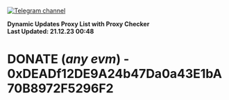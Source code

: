 [![Telegram channel](https://img.shields.io/endpoint?url=https://runkit.io/damiankrawczyk/telegram-badge/branches/master?url=https://t.me/n4z4v0d)](https://t.me/n4z4v0d) 

**Dynamic Updates Proxy List with Proxy Checker**  
**Last Updated: 21.12.23 00:48**

# DONATE (_any evm_) - 0xDEADf12DE9A24b47Da0a43E1bA70B8972F5296F2
